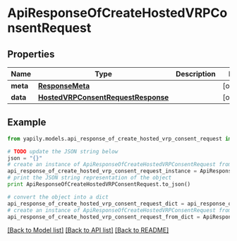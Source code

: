 # ApiResponseOfCreateHostedVRPConsentRequest


## Properties
Name | Type | Description | Notes
------------ | ------------- | ------------- | -------------
**meta** | [**ResponseMeta**](ResponseMeta.md) |  | [optional] 
**data** | [**HostedVRPConsentRequestResponse**](HostedVRPConsentRequestResponse.md) |  | [optional] 

## Example

```python
from yapily.models.api_response_of_create_hosted_vrp_consent_request import ApiResponseOfCreateHostedVRPConsentRequest

# TODO update the JSON string below
json = "{}"
# create an instance of ApiResponseOfCreateHostedVRPConsentRequest from a JSON string
api_response_of_create_hosted_vrp_consent_request_instance = ApiResponseOfCreateHostedVRPConsentRequest.from_json(json)
# print the JSON string representation of the object
print ApiResponseOfCreateHostedVRPConsentRequest.to_json()

# convert the object into a dict
api_response_of_create_hosted_vrp_consent_request_dict = api_response_of_create_hosted_vrp_consent_request_instance.to_dict()
# create an instance of ApiResponseOfCreateHostedVRPConsentRequest from a dict
api_response_of_create_hosted_vrp_consent_request_from_dict = ApiResponseOfCreateHostedVRPConsentRequest.from_dict(api_response_of_create_hosted_vrp_consent_request_dict)
```
[[Back to Model list]](../README.md#documentation-for-models) [[Back to API list]](../README.md#documentation-for-api-endpoints) [[Back to README]](../README.md)


